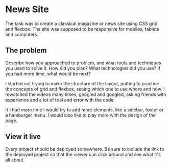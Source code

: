 # News Site

The task was to create a classical magazine or news site using CSS grid and flexbox. The site was supposed to be responsive for mobiles, tablets and computers. 

## The problem

Describe how you approached to problem, and what tools and techniques you used to solve it. How did you plan? What technologies did you use? If you had more time, what would be next?

I started out trying to make the structure of the layout, putting to practice the concepts of grid and flexbox, seeing which one to use where and how. I rewatched the videos many times, googled and googled, asking friends with experience and a lot of trial and error with the code.

If I had more time I would try to add more elements, like a sidebar, footer or a hamburger menu. I would also like to play more with the design of the page.

## View it live
Every project should be deployed somewhere. Be sure to include the link to the deployed project so that the viewer can click around and see what it's all about.
